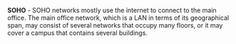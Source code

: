 **SOHO** - SOHO networks mostly use the internet to connect to the main office. The main office network, which is a LAN in terms of its geographical span, may consist of several networks that occupy many floors, or it may cover a campus that contains several buildings.
